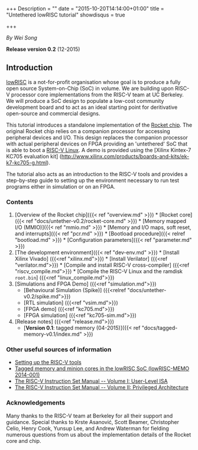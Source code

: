 +++
Description = ""
date = "2015-10-20T14:14:00+01:00"
title = "Untethered lowRISC tutorial"
showdisqus = true

+++

_By Wei Song_

**Release version 0.2** (12-2015)

## Introduction

[lowRISC][lowRISC] is a not-for-profit organisation whose goal is to
produce a fully open source System-on-Chip (SoC) in volume. We are
building upon RISC-V processor core implementations from the RISC-V
team at UC Berkeley.  We will produce a SoC design to populate a
low-cost community development board and to act as an ideal starting
point for deritivative open-source and commercial designs.

This tutorial introduces a standalone implementation of the [Rocket chip][RocketChip].
The original Rocket chip relies on a companion processor
for accessing peripheral devices and I/O. This design replaces the companion
processor with actual peripheral devices on FPGA providing an 'untethered'
SoC that is able to boot a [RISC-V Linux][RISCVLinux]. A demo is provided using
the [Xilinx Kintex-7 KC705 evaluation kit]
(http://www.xilinx.com/products/boards-and-kits/ek-k7-kc705-g.html). 

The tutorial also acts as an introduction to the RISC-V tools and provides
a step-by-step guide to setting up the environment necessary to run
test programs either in simulation or on an FPGA.

### Contents

  1. [Overview of the Rocket chip]({{< ref "overview.md" >}})
    * [Rocket core]({{< ref "docs/untether-v0.2/rocket-core.md" >}})
    * [Memory mapped I/O (MMIO)]({{< ref "mmio.md" >}})
    * [Memory and I/O maps, soft reset, and interrupts]({{< ref "pcr.md" >}})
    * [Bootload procedure]({{< relref "bootload.md" >}})
    * [Configuration parameters]({{< ref "parameter.md" >}})
  2. [The development environment]({{< ref "dev-env.md" >}})
    * [Install Xilinx Vivado] ({{<ref "xilinx.md">}})
    * [Install Verilator] ({{<ref "verilator.md">}})
    * [Compile and install RISC-V cross-compiler] ({{<ref "riscv_compile.md">}})
    * [Compile the RISC-V Linux and the ramdisk `root.bin`] ({{<ref "linux_compile.md">}})
  3. [Simulations and FPGA Demo] ({{<ref "simulation.md">}})
     * [Behavioural Simulation (Spike)] ({{<relref "docs/untether-v0.2/spike.md">}})
     * [RTL simulation] ({{<ref "vsim.md">}})
     * [FPGA demo] ({{<ref "kc705.md">}})
     * [FPGA simulation] ({{<ref "kc705-sim.md">}})
  4. [Release notes] ({{<ref "release.md">}})
     * [**Version 0.1**: tagged memory (04-2015)]({{< ref "docs/tagged-memory-v0.1/index.md" >}})

### Other useful sources of information

  * [Setting up the RISC-V tools](https://github.com/riscv/riscv-tools/blob/master/README.md)
  * [Tagged memory and minion cores in the lowRISC SoC (lowRISC-MEMO 2014-001)](http://www.lowrisc.org/docs/memo-2014-001-tagged-memory-and-minion-cores/)
  * [The RISC-V Instruction Set Manual -- Volume I: User-Level ISA](http://riscv.org/download.html#tab_spec_user_isa)
  * [The RISC-V Instruction Set Manual -- Volume II: Privileged Architecture](http://riscv.org/download.html#tab_spec_privileged_isa)

### Acknowledgements

Many thanks to the RISC-V team at Berkeley for all their support and
guidance. Special thanks to
Krste Asanović,
Scott Beamer,
Christopher Celio,
Henry Cook,
Yunsup Lee,
and
Andrew Waterman
for fielding numerous questions from us about the implementation
details of the Rocket core and chip.

<!-- Links -->

[RocketChip]: https://github.com/ucb-bar/rocket-chip
[Chisel]: https://chisel.eecs.berkeley.edu/
[lowRISC]: http://www.lowrisc.org/
[RISCVLinux]: https://github.com/riscv/riscv-linux